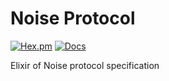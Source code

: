 # Noise Protocol

[![Hex.pm](https://img.shields.io/hexpm/v/noise_protocol.svg?style=flat&color=blue)](https://hex.pm/packages/noise_protocol)
[![Docs](https://img.shields.io/badge/api-docs-green.svg?style=flat)](https://hexdocs.pm/noise_protocol)

Elixir of Noise protocol specification
